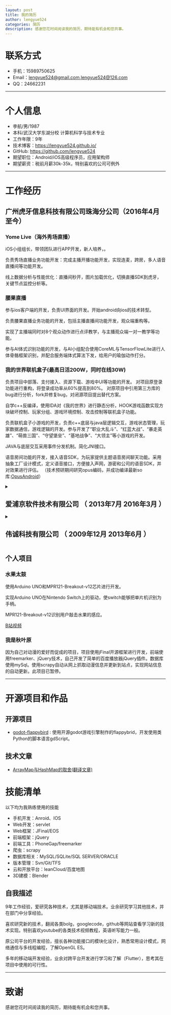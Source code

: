 ```yaml
---
layout: post
title: 我的简历
author: lengyue524
categories: 简历
description: 感谢您花时间阅读我的简历，期待能有机会和您共事。
---
```

# 联系方式

- 手机：15989750625
- Email：lengyue524@gmail.com,lengyue524@126.com
- QQ：24662231

---

# 个人信息

 - 李航/男/1987
 - 本科/武汉大学东湖分校 计算机科学与技术专业
 - 工作年限：9年
 - 技术博客：https://lengyue524.github.io/
 - GitHub: https://github.com/lengyue524
 - 期望职位：Android/iOS高级程序员，应用架构师
 - 期望薪资：税前月薪30k-35k，特别喜欢的公司可例外

---

# 工作经历

## 广州虎牙信息科技有限公司珠海分公司（2016年4月  至今）

### Yome Live（海外秀场直播）
iOS小组组长，带领团队进行APP开发，新人培养，。

负责秀场直播业务功能开发：完成主播开播功能开发，实现连麦，跨房，多人语音直播间等功能开发。

线上数据分析与性能优化：直播间秒开，图片加载优化，切换直播SDK到虎牙，关键节点监控分析等。

### 腰果直播
参与ios客户端的开发，负责UI界面的开发。开始android向ios的技术转型。

负责腰果直播业务功能的开发，包括主播直播间功能开发，观众端重构等。

实现了主播端同时对8个观众动作进行点评教学，与主播观众端一对一教学等功能。

参与AI体式识别功能的开发，与AI小组配合使用CoreML与TensorFlowLite进行人体骨骼框架识别，并配合服务端体式算法下发，给用户的瑜伽动作打分。

### 我的世界联机盒子(最高日活200W，同时在线30W)
负责项目中部落、支付接入、资源下载、游戏中UI等功能的开发。
对项目原登录功能进行重构，将登录成功率从60%提高到80%。
对原项目中引用第三方库的bug进行分析，fork并修复bug，对闭源项目提出替代方案。

自学c++反编译，使用IDA对《我的世界》进行静态分析，HOOK游戏函数实现方块破坏控制、玩家分组、游戏环境控制、攻击控制等联机盒子功能。

负责联机盒子小游戏的开发，负责c++底层与java层逻辑交互，游戏状态管理，玩家数据通信，游戏逻辑的开发。参与开发了“职业大乱斗”、“红蓝大战”、“暴走英雄”、“萌兽三国”、“守望堡垒”、“基地战争”、“大领主”等小游戏的开发。

JAVA与底层交互采用事件分发机制。简化JNI接口。

语音房间功能的开发，接入语音SDK，为玩家提供主题语音房间聊天功能。采用抽象工厂设计模式，定义语音接口，方便接入声网，游密和公司的语音SDK，并对效果进行评估。
（技术预研期间研究opus编码，并成功编译最新so库:[OpusAndroid](https://github.com/lengyue524/OpusAndroid)）

<details>
<summary><h2>爱浦京软件技术有限公司 （ 2013年7月  2016年3月 ）</h2></summary>
公司Android项目组负责人，带领3人团队负责公司Android项目的设计与开发。专注于APP的性能优化与低能耗，指导项目组成员开发性能优异的APP。

<h3> CPIM (公司项目信息管理)</h3>
主要负责项目架构设计。CS接口，数据库的设计与代码编写。使用设计模式、反射与泛型进行接口、数据库逻辑与对象模型之间的解耦，将接口，数据库逻辑模块化。为其他项目节省接口与数据库的开发时间，后面项目使用此模块，只需定义数据模型和网络接口的实现，即可完成服务器对象到本地对象的转换与保存，平均节省项目的开发时间2-3天。

同时参与开发了图片涂鸦功能与界面动画的开发，熟悉自定义view的开发与Android动画的开发。

附件上传功能开发，用户在项目管理工作时会上传项目情况附件到服务器，并且附件数量大。使用生产者消费者模式进行设计，实现多线程上传。


<h3> iBus (智能班车)</h3>
班车信息查询跟踪，使用百度地图实时显示班车位置，用户可查询附近班车并选择班车乘坐。实时界面运用后台服务，进行班车信息轮询查询(轮询间隔由服务端定义)，更新界面班车位置。在项目中建议使用服务器推送方式进行更新，因为推送方式能减轻服务的资源占用并节省app耗电量，但由于服务端无人开发而妥协。为此我设计了**无更新延迟更新策略**，此策略减少网络请求频率，节省了用户流量和电量。

根据客户要求，后台使用leanCload进行数据管理。学习并使用leanCloudSDK并通过数据库接口通用模块完成云服务到客户端的数据管理。

<h3> 移动抄表系统</h3>
用户使用app去客户家中抄表（电表，水表），进行信息收集与查询管理。
使用xUtils框架开发。

复用前面应用中的网络模块，涂鸦模块等。减少开发工作量。

<h3> 其他项目</h3>

<h4> Android公司开发框架</h4>

1. 实现侧滑菜单的注解配置，开发人员不需要修改侧滑菜单代码即可动态添加功能入口菜单。
2. 使用观察者模式，当网络变化时通知响应的网络异常处理模块进行处理。

<h4> 工时管理</h4>

公司工时管理系统的客户端。与现有公司管理系统对接，让公司员工在手机上即可填写工时。

主要负责界面原型设计，接口设计，网络接口的开发。

使用Phonegap进行跨平台的开发，主要负责UI框架选择与网络访问的技术攻关。为公司手机开发打下基础。

</details>

<details>
<summary><h2>伟诚科技有限公司 （ 2009年12月  2013年6月 ）</h2></summary>

<h3> VMSPJ开发平台</h3>
为加速公司开发人员的开发速度与开发效率。实现开发人员对工单界面的配置即可完成工单的开发。

负责平台各种功能的开发，用户界面生成逻辑的封装，数据库升级功能开发与通用导入的开发。

`通过阅读公司前辈的平台代码，让我学习到面向接口编程与模块化设计的重要性，并通过自学设计模式，将这些思想理论化，而更好的运用到今后的项目中去。`


<h3> 移动资产管理项目</h3>
管理移动资产，从物料到形成资产到资产的报废。对其资产进行整个生命周期的管理。

负责开发过程中详细设计的编写，与工单的开发。


<h3> 伟诚资产管理手机版</h3>

为方便移动用户的资产管理，实现用户的移动办公而开发的手机管理软件，此软件与资产管理软件实现对接。

负责项目人员的工作分配，攻克开发中遇到的各种疑难问题。
</details>

## 个人项目

### 水果太鼓
使用Arduino UNO和MPR121-Breakout-v12芯片进行开发。

实现Arduino UNO在Nintendo Switch上的驱动，使switch能够把单片机识别为手柄。

MPR121-Breakout-v12识别用户敲击水果的感应。

[B站视频](https://www.bilibili.com/video/av29849196/)

### 我是秋叶原

因为自己对动漫的爱好而促成的项目，项目使用jFinal开源框架进行开发，前端使用freemarker、jQuery技术，自己开发了简单的百度播放器jQuery插件。数据库使用mySql。使用scrapy自动从网上抓取动漫信息并更新到站点，实现网站信息的自动更新。此项目已暂停。

---

# 开源项目和作品

## 开源项目

 - [godot-flappybird](https://github.com/lengyue524/godot-flappybird) : 使用开源godot游戏引擎制作的flappybrid，开发使用类Python的脚本语言gdScript。

## 技术文章

- [ArrayMap与HashMap的取舍(翻译文章)](http://lengyue524.github.io/android%20tips/2015/08/30/ArrayMap.html)

# 技能清单
以下均为我熟练使用的技能

- 手机开发：Anroid、IOS
- Web开发：servlet
- Web框架：JFinal/EOS
- 前端框架：jQuery
- 前端工具：PhoneGap/freemarker
- 爬虫：scrapy
- 数据库相关：MySQL/SQLite/SQL SERVER/ORACLE
- 版本管理：Svn/Git/TFS
- 云和开放平台：leanCloud/百度地图
- 3D建模：Blender

## 自我描述

9年工作经验，爱研究各种技术，尤其是移动端技术。业余研究学习其他技术，并在部门中分享经验。

喜欢研究新的技术，翻阅各类bolg，googlecode，github等网站查看学习新的技术实现。特别喜欢youtube的各类技术视频教程，英语听写能力一般。

原公司平台的开发经验，擅长各种功能接口的模块化设计，熟悉常用设计模式，网络通信与多线程编程，了解OpenGL ES。

多年的移动端开发经验，业余对跨平台开发进行学习和了解（Flutter），思考其在项目中使用的可行性。

---

# 致谢
感谢您花时间阅读我的简历，期待能有机会和您共事。
